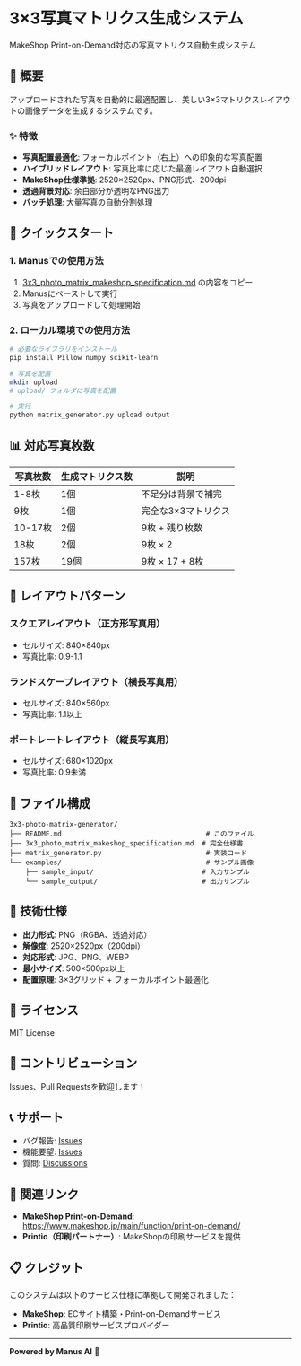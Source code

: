 # 3×3写真マトリクス生成システム

MakeShop Print-on-Demand対応の写真マトリクス自動生成システム

## 🎯 概要

アップロードされた写真を自動的に最適配置し、美しい3×3マトリクスレイアウトの画像データを生成するシステムです。

### ✨ 特徴

- **写真配置最適化**: フォーカルポイント（右上）への印象的な写真配置
- **ハイブリッドレイアウト**: 写真比率に応じた最適レイアウト自動選択
- **MakeShop仕様準拠**: 2520×2520px、PNG形式、200dpi
- **透過背景対応**: 余白部分が透明なPNG出力
- **バッチ処理**: 大量写真の自動分割処理

## 🚀 クイックスタート

### 1. Manusでの使用方法

1. [3x3_photo_matrix_makeshop_specification.md](./3x3_photo_matrix_makeshop_specification.md) の内容をコピー
2. Manusにペーストして実行
3. 写真をアップロードして処理開始

### 2. ローカル環境での使用方法

```bash
# 必要なライブラリをインストール
pip install Pillow numpy scikit-learn

# 写真を配置
mkdir upload
# upload/ フォルダに写真を配置

# 実行
python matrix_generator.py upload output
```

## 📊 対応写真枚数

| 写真枚数 | 生成マトリクス数 | 説明 |
|---------|----------------|------|
| 1-8枚 | 1個 | 不足分は背景で補完 |
| 9枚 | 1個 | 完全な3×3マトリクス |
| 10-17枚 | 2個 | 9枚 + 残り枚数 |
| 18枚 | 2個 | 9枚 × 2 |
| 157枚 | 19個 | 9枚 × 17 + 8枚 |

## 🎨 レイアウトパターン

### スクエアレイアウト（正方形写真用）
- セルサイズ: 840×840px
- 写真比率: 0.9-1.1

### ランドスケープレイアウト（横長写真用）
- セルサイズ: 840×560px
- 写真比率: 1.1以上

### ポートレートレイアウト（縦長写真用）
- セルサイズ: 680×1020px
- 写真比率: 0.9未満

## 📁 ファイル構成

```
3x3-photo-matrix-generator/
├── README.md                                    # このファイル
├── 3x3_photo_matrix_makeshop_specification.md  # 完全仕様書
├── matrix_generator.py                          # 実装コード
└── examples/                                    # サンプル画像
    ├── sample_input/                           # 入力サンプル
    └── sample_output/                          # 出力サンプル
```

## 🔧 技術仕様

- **出力形式**: PNG（RGBA、透過対応）
- **解像度**: 2520×2520px（200dpi）
- **対応形式**: JPG、PNG、WEBP
- **最小サイズ**: 500×500px以上
- **配置原理**: 3×3グリッド + フォーカルポイント最適化

## 📝 ライセンス

MIT License

## 🤝 コントリビューション

Issues、Pull Requestsを歓迎します！

## 📞 サポート

- バグ報告: [Issues](../../issues)
- 機能要望: [Issues](../../issues)
- 質問: [Discussions](../../discussions)

## 🔗 関連リンク

- **MakeShop Print-on-Demand**: https://www.makeshop.jp/main/function/print-on-demand/
- **Printio（印刷パートナー）**: MakeShopの印刷サービスを提供

## 📋 クレジット

このシステムは以下のサービス仕様に準拠して開発されました：
- **MakeShop**: ECサイト構築・Print-on-Demandサービス
- **Printio**: 高品質印刷サービスプロバイダー

---

**Powered by Manus AI** 🤖

